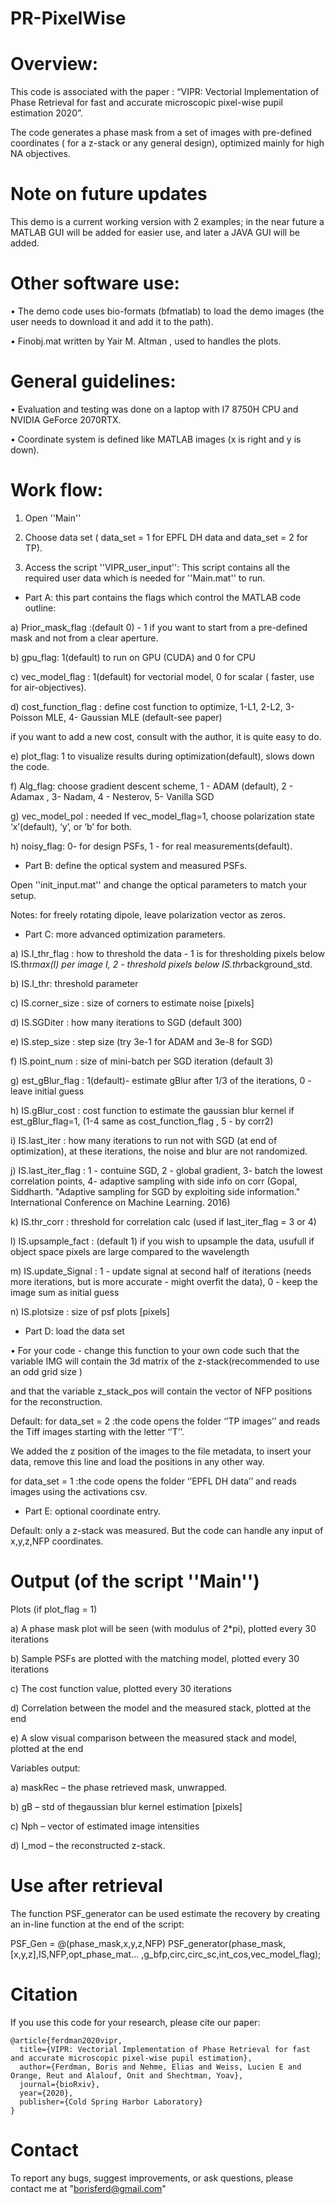 # PR-PixelWise

# Overview: 

This code is associated with the paper : “VIPR: Vectorial Implementation of Phase Retrieval for fast and accurate microscopic pixel-wise pupil estimation 2020”.

The code generates a phase mask from a set of images with pre-defined coordinates ( for a z-stack or any general design), optimized mainly for high NA objectives. 

# Note on future updates 

This demo is a current working version with 2 examples; in the near future a MATLAB GUI will be added for easier use, 
and later a JAVA GUI will be added. 

# Other software use:

•	The demo code uses bio-formats (bfmatlab) to load the demo images (the user needs to download it and add it to the path). 

•	Finobj.mat written by Yair M. Altman , used to handles the plots. 

# General guidelines: 

•	Evaluation and testing was done on a laptop with I7 8750H CPU and NVIDIA GeForce 2070RTX.

•	Coordinate system is defined like MATLAB images (x is right and y is down). 

# Work flow:

1)	Open ''Main''

2) Choose data set ( data_set = 1 for EPFL DH data and data_set = 2 for TP).

3)	Access the script ''VIPR_user_input'':
This script contains all the required user data which is needed for ''Main.mat'' to run.

* Part A: this part contains the flags which control the MATLAB code outline:

a)	Prior_mask_flag :(default 0) - 1 if you want to start from a pre-defined mask and not from a clear aperture. 

b)	gpu_flag: 1(default) to run on GPU (CUDA) and 0 for CPU

c)	vec_model_flag : 1(default) for vectorial model, 0 for scalar ( faster, use for air-objectives).

d)	cost_function_flag : define cost function to optimize, 1-L1, 2-L2, 3- Poisson MLE, 4- Gaussian MLE (default-see paper) 

if you want to add a new cost, consult with the author, it is quite easy to do. 

e)	plot_flag: 1 to visualize results during optimization(default), slows down the code.

f)	Alg_flag: choose gradient descent scheme,  1 - ADAM (default), 2 - Adamax , 3- Nadam, 4 - Nesterov, 5- Vanilla SGD

g)	vec_model_pol : needed If vec_model_flag=1, choose polarization state ‘x’(default), ‘y’, or ‘b’ for both. 

h)	noisy_flag: 0- for design PSFs, 1 - for real measurements(default).

* Part B: define the optical system and measured PSFs. 

Open ''init_input.mat'' and change the optical parameters to match your setup. 

Notes: for freely rotating dipole, leave polarization vector as zeros. 

* Part C: more advanced optimization parameters. 

a)	IS.I_thr_flag : how to  threshold the data - 1 is for thresholding pixels below IS.thr*max(I) per image I, 2 - threshold pixels below IS.thr*background_std.

b)	IS.I_thr: threshold parameter

c)	IS.corner_size : size of corners to  estimate noise [pixels]

d)	IS.SGDiter : how  many iterations to SGD (default 300)

e)	IS.step_size : step  size (try 3e-1 for ADAM and 3e-8 for SGD)

f)	IS.point_num : size of mini-batch per SGD iteration (default 3)

g)	est_gBlur_flag : 1(default)- estimate gBlur after 1/3 of the iterations, 0 - leave initial guess

h)	IS.gBlur_cost : cost function  to estimate the gaussian blur kernel if est_gBlur_flag=1, (1-4 same as cost_function_flag , 5 - by corr2)

i)	IS.last_iter : how many iterations  to run not with SGD (at end of optimization), at these iterations, the noise and blur are not randomized. 

j)	IS.last_iter_flag : 1 - contuine SGD, 2 - global gradient, 3- batch the lowest correlation points, 4- adaptive sampling with side info on corr (Gopal, Siddharth. "Adaptive sampling for SGD by exploiting side information." International Conference on Machine Learning. 2016)

k)	IS.thr_corr : threshold for correlation calc (used if last_iter_flag = 3 or 4)

l)	IS.upsample_fact : (default 1) if you wish to upsample the data, usufull if object space pixels are large compared to the wavelength

m)	IS.update_Signal : 1 - update signal at second half of iterations (needs more iterations, but is more accurate - might overfit the data), 0 - keep the image sum as initial guess

n)	IS.plotsize : size of psf plots [pixels]

* Part D: load the data set

• For your code -  change this function to your own code such that the variable IMG will contain the 3d matrix of the z-stack(recommended to use an odd grid size ) 

and that the variable z_stack_pos will contain the vector of NFP positions for the reconstruction. 

Default: for data_set = 2 :the code opens the folder ‘’TP images’’ and reads the Tiff images starting with the letter ‘’T’’.

We added the z position of the images to the file metadata, to insert your data, remove this line and load the positions in any other way. 

for data_set = 1 :the code opens the folder ‘’EPFL DH data’’ and reads images using the activations csv.

* Part E: optional coordinate entry.

Default: only a z-stack was measured. But the code can handle any input of x,y,z,NFP coordinates.


# Output (of the script ''Main'')

Plots (if plot_flag = 1)

a)	A phase mask plot will be seen (with modulus of 2*pi), plotted every 30 iterations

b)	Sample PSFs are plotted with the matching model, plotted every 30 iterations

c)	The cost function value, plotted every 30 iterations

d)	Correlation between the model and the measured stack, plotted at the end

e)	A slow visual comparison between the measured stack and model, plotted at the end


Variables output:

a)	maskRec – the phase retrieved mask, unwrapped. 

b)	gB – std of thegaussian blur kernel estimation [pixels]

c)	Nph – vector of estimated image intensities 

d)	I_mod – the reconstructed z-stack.

# Use after retrieval

The function PSF_generator can be used estimate the recovery by creating an in-line function at the end of the script:

PSF_Gen = @(phase_mask,x,y,z,NFP) PSF_generator(phase_mask,[x,y,z],IS,NFP,opt_phase_mat...
    ,g_bfp,circ,circ_sc,int_cos,vec_model_flag);
 
# Citation

If you use this code for your research, please cite our paper:
```
@article{ferdman2020vipr,
  title={VIPR: Vectorial Implementation of Phase Retrieval for fast and accurate microscopic pixel-wise pupil estimation},
  author={Ferdman, Boris and Nehme, Elias and Weiss, Lucien E and Orange, Reut and Alalouf, Onit and Shechtman, Yoav},
  journal={bioRxiv},
  year={2020},
  publisher={Cold Spring Harbor Laboratory}
}
```

# Contact

To report any bugs, suggest improvements, or ask questions, please contact me at "borisferd@gmail.com"
 





